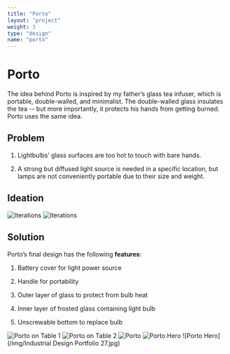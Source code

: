 ```yaml
---
title: "Porto"
layout: "project"
weight: 3
type: "design"
name: "porto"
---
```


# Porto

The idea behind Porto is inspired by my father’s glass tea infuser, which is portable, double-walled, and minimalist. The double-walled glass insulates the tea -- but more importantly, it protects his hands from getting burned. Porto uses the same idea.



## Problem

1) Lightbulbs’ glass surfaces are too hot to touch with bare hands.

2) A strong but diffused light source is needed in a specific location, but lamps are not conveniently portable due to their size and weight.


## Ideation

![Iterations](/iterations.png "Iterations")
![Iterations](/img/Portoiterationsrendered.png)


## Solution

Porto’s final design has the following **features**:

1) Battery cover for light power source

2) Handle for portability

3) Outer layer of glass to protect from bulb heat

4) Inner layer of frosted glass containing light bulb

5) Unscrewable bottom to replace bulb


![Porto on Table 1](/img/Portorenderedtable.png)
![Porto on Table 2](/img/Portorenderedabstract.png)
![Porto](/img/mainporto.png)
![Porto Hero](/img/Portorenderedhigh.png)
![Porto Hero](/img/Industrial Design Portfolio 27.jpg)
